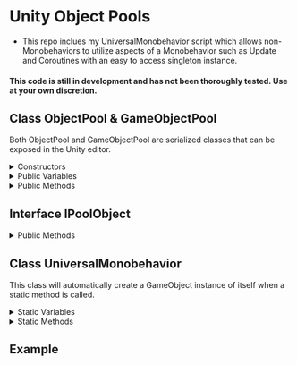 # Unity Object Pools

- This repo inclues my UniversalMonobehavior script which allows non-Monobehaviors to utilize aspects of a Monobehavior such as Update and Coroutines with an easy to access singleton instance.

#### **This code is still in development and has not been thoroughly tested. Use at your own discretion.**

## Class ObjectPool & GameObjectPool
Both ObjectPool and GameObjectPool are serialized classes that can be exposed in the Unity editor.
<details>
  <summary>Constructors</summary>
  
  
  #### Generic
  ```c#
  new ObjectPool<T>( ConstructObject aContruct = null );
  ```
  ```c#
  new ObjectPool<T>( int aMaxObjects, float aDestroyIdleWaitTimeInSeconds, ConstructObject aConstruct = null );
  ```
  ```c#
  new ObjectPool<T>( int aMaxObjects, float aDestroyIdleWaitTimeInSeconds,
                     float aUpdateIntervalInSeconds, float aActiveLifetimeInSeconds, 
                     bool aDestroyIdle, bool aIsOpenPool,
                     PoolType aPoolType = PoolType.Recycle,
                     UpdateMode aUpdateMode = UpdateMode.Interval,
                     ConstructObject aConstruct = null );
  ````
  #### GameObject
  ```c#
  new GameObjectPool( GameObject aPrefab, ConstructObject aContruct = null );
  ```
  ```c#
  new GameObjectPool( GameObject aPrefab, int aMaxObjects, 
                      float aDestroyIdleWaitTimeInSeconds, 
                      ConstructObject aConstruct = null );
  ```
  ```c#
  new GameObjectPool( GameObject aPrefab, int aMaxObjects, float aDestroyIdleWaitTimeInSeconds,
                      float aUpdateIntervalInSeconds, float aActiveLifetimeInSeconds, 
                      bool aDestroyIdle, bool aIsOpenPool,
                      PoolType aPoolType = PoolType.Recycle,
                      UpdateMode aUpdateMode = UpdateMode.Interval,
                      ConstructObject aConstruct = null );
````
</details>

<details>
  <summary>Public Variables</summary>
  
  Type | Name | Summary
  ---- | ---- | -------
  System.Action\<T\> | StartAction | An action to perform on an object before it becomes active.
  System.Action\<T\> | ReturnAction | An action to perform on an object before it returns to the pool.
  System.Action\<T\> | RemoveAction | An action to perform on an object before it is removed from the pool.
  System.Action\<T\> | DestroyAction | An action to perform on an object before it gets destroyed.
  int | maxObjects | The max number of objects allowed in the pool at a given time.
  int | idleDontDestroy | The number of idle object to ignore destorying even after the idle wait time has passed.
  float | destroyIdleWaitTimeInSeconds | How long to wait before destroying an idle object.
  float | activeLifetimeInSeconds | The lifetime of an active object in seconds before it is automatically returned to the pool. <br> A value less than zero will not automatically return objects to the pool.
  float | updateIntervalInSeconds | How often to update the pool in seconds if the update mode is set to "Interval". <br>Longer times between intervals may improve performance.
  bool | destroyIdle | Should the pool destroy idle objects? <br>If false, destroyIdleWaitTimeInSeconds is ignored.
  bool | isOpenPool | Can objects not belonging to this pool be returned to this pool? <br>If false, foreign objects returned to this pool will be redirected to their associated pool instead.
  PoolType(enum) | poolType | Recycle = Reuse objects while they are still active if pool is full,<br>Overflow = Create temporary objects that get destroyed upon return if pool is full.
  UpdateMode(enum) | updateMode | Interval = Update the pool using a pre-defined interval.<br>Constant = Update the pool every frame.<br>None = Do not update the pool.
  UpdateType(enum) | updateType | Update = Update the pool Unity's Update method.<br>FixedUpdate = Update the pool Unity's FixedUpdate method.<br>LateUpdate = Update the pool using Unity's LateUpdate method.
  Transform | parentObject | The transform of a GameObject to parent pooled objects to.<br>**\*GameObjectPool Only.**
   </details>

<details>
  <summary>Public Methods</summary>
  
  Return Type | Method | Summary
  ----------- | ------ | -------
  IPoolObject | RequestObject() | Retrieves an object from the pool To be used.
  void | ReturnToPool(IPoolObject) | Returns an object to the pool.
  void | SetConstructor(ConstructObject) | Sets the constructon action for objects upon creation.
  void | SetPrefab(GameObject) | Sets the prefab used to create new objects in the pool<br> **\*GameObjectPool Only.**
 </details>
  
## Interface IPoolObject
<details>
  <summary>Public Methods</summary>
  
  Return Type | Method | Summary
  ----------- | ------ | -------
  PoolPayload | GetPayload() | Returns a struct containing the pooled object and its associated pool.
  T | GetObject() | Returns the pool object.
  ObjectPool<T> | GetPool() | Returns the pool the object belongs to.
  ObjectStatus(enum) | GetStatus() | Returns the status of the pooled object.
  float | GetActiveStartTime() | Returns the Time.realTimeSinceStartup of when the pooled object last became active.
  float | GetIdleStartTime() | Gets the Time.realTimeSinceStartup of when the pooled object last became idle.
  void | ReturnToPool() | Returns the object to its associated pool.
 </details>
  
## Class UniversalMonobehavior
  This class will automatically create a GameObject instance of itself when a static method is called.
  
  <details>
  <summary>Static Variables</summary>
  
  Type | Name | Summary
  ---- | ---- | -------
  UniversalMonobehavior | Instance | A singleton instance of this class that persists between scenes.
 </details>
  
  <details>
  <summary>Static Methods</summary>
  
  Return Type | Method | Summary
  ----------- | ------ | -------
  bool | AddToUpdate(System.Action) | Adds an action to be called in Unity's Update method.<br>Returns if operation was successful.
  bool | AddToFixedUpdate(System.Action) | Adds an action to be called in Unity's FixedUpdate method.<br>Returns if operation was successful.
  bool | AddToLateUpdate(System.Action) | Adds an action to be called in Unity's LateUpdate method.<br>Returns if operation was successful.
  bool | RemoveFromUpdate(System.Action) | Removes an action set to be called in Unity's Update method.<br>Returns if operation was successful.
  bool | RemoveFromFixedUpdate(System.Action) | Removes an action set to be called in Unity's FixedUpdate method.<br>Returns if operation was successful.
  bool | RemoveFromLateUpdate(System.Action) | Removes an action set to be called in Unity's LateUpdate method.<br>Returns if operation was successful.
 </details>
  
## Example
